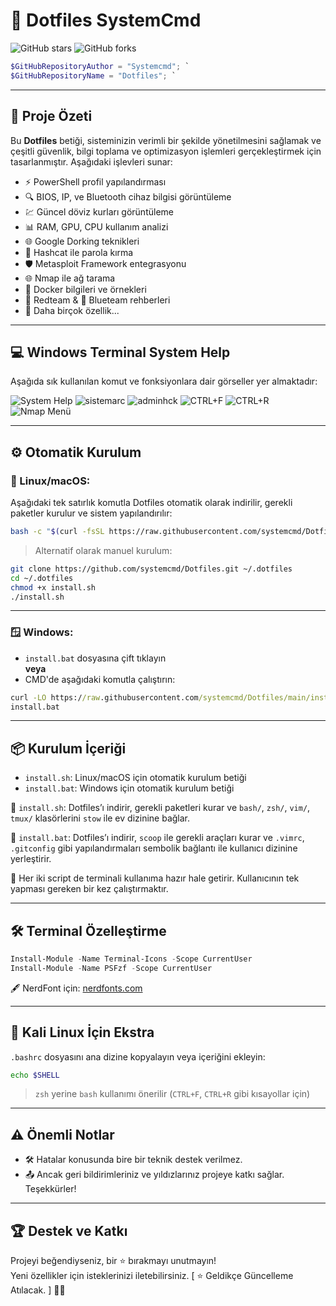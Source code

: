 # 🌟 Dotfiles SystemCmd

![GitHub stars](https://img.shields.io/github/stars/systemcmd/Dotfiles?style=social)
![GitHub forks](https://img.shields.io/github/forks/systemcmd/Dotfiles?style=social)

```powershell
$GitHubRepositoryAuthor = "Systemcmd"; `
$GitHubRepositoryName = "Dotfiles"; `
```

---

## 🚀 Proje Özeti

Bu **Dotfiles** betiği, sisteminizin verimli bir şekilde yönetilmesini sağlamak ve çeşitli güvenlik, bilgi toplama ve optimizasyon işlemleri gerçekleştirmek için tasarlanmıştır. Aşağıdaki işlevleri sunar:

- ⚡ PowerShell profil yapılandırması
- 🔍 BIOS, IP, ve Bluetooth cihaz bilgisi görüntüleme
- 💹 Güncel döviz kurları görüntüleme
- 📊 RAM, GPU, CPU kullanım analizi
- 🌐 Google Dorking teknikleri
- 🔑 Hashcat ile parola kırma
- 🛡️ Metasploit Framework entegrasyonu
- 🌐 Nmap ile ağ tarama
- 🐳 Docker bilgileri ve örnekleri
- 🔴 Redteam & 🔵 Blueteam rehberleri
- 🔹 Daha birçok özellik...

---

## 💻 Windows Terminal System Help

Aşağıda sık kullanılan komut ve fonksiyonlara dair görseller yer almaktadır:

![System Help](https://github.com/systemcmd/Dotfiles/raw/main/images/systemhelp.png)
![sistemarc](https://github.com/systemcmd/Dotfiles/raw/main/images/sistemarc.png)
![adminhck](https://github.com/systemcmd/Dotfiles/raw/main/images/sahip.png)
![CTRL+F](https://github.com/systemcmd/Dotfiles/raw/main/images/CTRL+F.png)
![CTRL+R](https://github.com/systemcmd/Dotfiles/raw/main/images/CTRL+R.jpg)
![Nmap Menü](https://github.com/systemcmd/Dotfiles/raw/main/images/nmp.png)

---

## ⚙️ Otomatik Kurulum

### 🐧 Linux/macOS:

Aşağıdaki tek satırlık komutla Dotfiles otomatik olarak indirilir, gerekli paketler kurulur ve sistem yapılandırılır:

```bash
bash -c "$(curl -fsSL https://raw.githubusercontent.com/systemcmd/Dotfiles/main/install.sh)"
```

> Alternatif olarak manuel kurulum:
```bash
git clone https://github.com/systemcmd/Dotfiles.git ~/.dotfiles
cd ~/.dotfiles
chmod +x install.sh
./install.sh
```

---

### 🪟 Windows:

- `install.bat` dosyasına çift tıklayın  
**veya**  
- CMD'de aşağıdaki komutla çalıştırın:

```cmd
curl -LO https://raw.githubusercontent.com/systemcmd/Dotfiles/main/install.bat
install.bat
```

---

## 📦 Kurulum İçeriği

- `install.sh`: Linux/macOS için otomatik kurulum betiği
- `install.bat`: Windows için otomatik kurulum betiği

📌 `install.sh`: Dotfiles’ı indirir, gerekli paketleri kurar ve `bash/`, `zsh/`, `vim/`, `tmux/` klasörlerini `stow` ile ev dizinine bağlar.

📌 `install.bat`: Dotfiles’ı indirir, `scoop` ile gerekli araçları kurar ve `.vimrc`, `.gitconfig` gibi yapılandırmaları sembolik bağlantı ile kullanıcı dizinine yerleştirir.

🔁 Her iki script de terminali kullanıma hazır hale getirir. Kullanıcının tek yapması gereken bir kez çalıştırmaktır.

---

## 🛠️ Terminal Özelleştirme

```powershell
Install-Module -Name Terminal-Icons -Scope CurrentUser
Install-Module -Name PSFzf -Scope CurrentUser
```

🖋 NerdFont için: [nerdfonts.com](https://www.nerdfonts.com/font-downloads)

---

## 🐧 Kali Linux İçin Ekstra

`.bashrc` dosyasını ana dizine kopyalayın veya içeriğini ekleyin:

```bash
echo $SHELL
```

> `zsh` yerine `bash` kullanımı önerilir (`CTRL+F`, `CTRL+R` gibi kısayollar için)

---

## ⚠️ Önemli Notlar

- 🛠️ Hatalar konusunda bire bir teknik destek verilmez.
- 📤 Ancak geri bildirimleriniz ve yıldızlarınız projeye katkı sağlar. Teşekkürler!

---

## 🏆 Destek ve Katkı

Projeyi beğendiyseniz, bir ⭐ bırakmayı unutmayın!  
Yeni özellikler için isteklerinizi iletebilirsiniz. [ ⭐ Geldikçe Güncelleme Atılacak. ] 🧑‍💻
